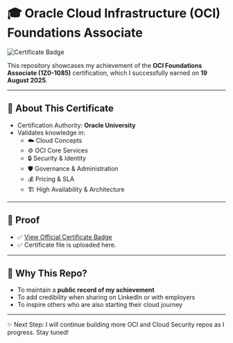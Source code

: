 # 🎓 Oracle Cloud Infrastructure (OCI) Foundations Associate

![Certificate Badge](oci-foundation-certificate.png)

This repository showcases my achievement of the **OCI Foundations Associate (1Z0-1085)** certification, which I successfully earned on **19 August 2025**.  

---

## 📌 About This Certificate
- Certification Authority: **Oracle University**
- Validates knowledge in:
  - ☁️ Cloud Concepts  
  - ⚙️ OCI Core Services  
  - 🔒 Security & Identity  
  - 🛡️ Governance & Administration  
  - 💰 Pricing & SLA  
  - 🏗️ High Availability & Architecture  

---

## 📸 Proof
- ✅ [View Official Certificate Badge](https://catalog-education.oracle.com/pls/certview/sharebadge?id=3CD801BF84A63C8A8A84F994C3565ADA4776D9C3B0552B472005AD17575111C2)  
- ✅ Certificate file is uploaded here.
 

---

## 🚀 Why This Repo?
- To maintain a **public record of my achievement**  
- To add credibility when sharing on LinkedIn or with employers  
- To inspire others who are also starting their cloud journey  

---
✨ Next Step: I will continue building more OCI and Cloud Security repos as I progress. Stay tuned!  


